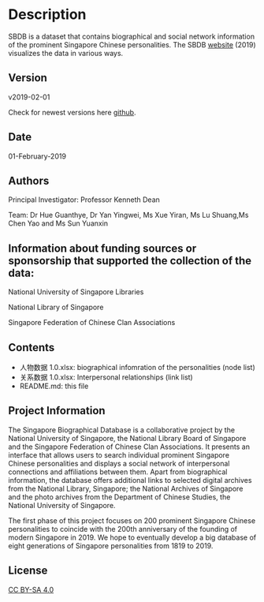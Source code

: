# Description
SBDB is a dataset that contains biographical and social network information of the prominent Singapore Chinese personalities.
The SBDB [website](http://shgis.nus.edu.sg/sbdb/) (2019) visualizes the data in various ways.


## Version

v2019-02-01

Check for newest versions here [github](https://github.com/chsshgis/Singapore-Biographical-Database.git).

## Date

01-February-2019

## Authors


Principal Investigator: Professor Kenneth Dean

Team: Dr Hue Guanthye, Dr Yan Yingwei, Ms Xue Yiran, Ms Lu Shuang,Ms Chen Yao and Ms Sun Yuanxin

## Information about funding sources or sponsorship that supported the collection of the data:


National University of Singapore Libraries

National Library of Singapore

Singapore Federation of Chinese Clan Associations


## Contents

- 人物数据 1.0.xlsx: biographical infomration of the personalities (node list)
- 关系数据 1.0.xlsx: Interpersonal relationships (link list)
- README.md: this file


## Project Information

The Singapore Biographical Database is a collaborative project by the National University of Singapore, the National Library Board of Singapore and the Singapore Federation of Chinese Clan Associations. It presents an interface that allows users to search individual prominent Singapore Chinese personalities and displays a social network of interpersonal connections and affiliations between them. Apart from biographical information, the database offers additional links to selected digital archives from the National Library, Singapore; the National Archives of Singapore and the photo archives from the Department of Chinese Studies, the National University of Singapore.


The first phase of this project focuses on 200 prominent Singapore Chinese personalities to coincide with the 200th anniversary of the founding of modern Singapore in 2019. We hope to eventually develop a big database of eight generations of Singapore personalities from 1819 to 2019.


## License
[CC BY-SA 4.0](https://creativecommons.org/licenses/by-sa/4.0/)
